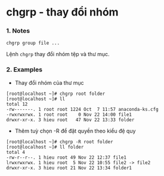 # chgrp - thay đổi nhóm
### 1. Notes
```
chgrp group file ...
```
Lệnh `chgrp` thay đổi nhóm tệp và thư mục.

### 2. Examples
* Thay đổi nhóm của thư mục
```
[root@localhost ~]# chgrp root folder
[root@localhost ~]# ll
total 12
-rw-------. 1 root root 1224 Oct  7 11:57 anaconda-ks.cfg
-rwxrwxrwx. 1 root root    0 Nov 22 14:00 file1
drwxr-xr-x. 3 hieu root   47 Nov 22 13:33 folder
```
* Thêm tuỳ chọn -R để đặt quyền theo kiểu đệ quy
```
[root@localhost ~]# chgrp -R root folder
[root@localhost ~]# ll folder
total 4
-rw-r--r--. 1 hieu root 49 Nov 22 12:37 file1
lrwxrwxrwx. 1 hieu root  5 Nov 22 10:55 file2 -> file2
drwxr-xr-x. 3 hieu root 21 Nov 22 13:34 folder1
```

